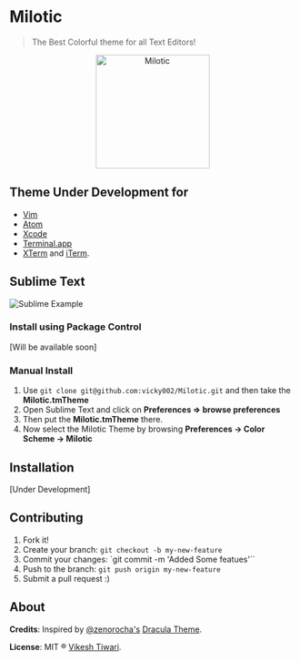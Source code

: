 # Milotic

> The Best Colorful theme for all Text Editors!


<p align="center">
   <img align="centre" src="https://raw.githubusercontent.com/vicky002/Milotic/master/images/Milotic.png" alt="Milotic" width="200px" height="200px"/>
</p>



## Theme Under Development for

- [Vim](http://www.vim.org/)
- [Atom](https://atom.io/)
- [Xcode](https://developer.apple.com/xcode/)
- [Terminal.app](http://en.wikipedia.org/wiki/Terminal_%28OS_X%29)
- [XTerm](https://en.wikipedia.org/wiki/Xterm) and [iTerm](http://www.iterm2.com/).


## Sublime Text

![Sublime Example](https://raw.githubusercontent.com/vicky002/Milotic/master/images/sublime.png)

### Install using Package Control

[Will be available soon]

### Manual Install
1. Use `git clone git@github.com:vicky002/Milotic.git` and then take the **Milotic.tmTheme**
2. Open Sublime Text and click on **Preferences => browse preferences** 
3. Then put the **Milotic.tmTheme** there. 
4. Now select the Milotic Theme by browsing **Preferences -> Color Scheme -> Milotic**

## Installation

[Under Development]



## Contributing

1. Fork it!
2. Create your branch: `git checkout -b my-new-feature`
3. Commit your changes: `git commit -m 'Added Some featues'``
4. Push to the branch: 	`git push origin my-new-feature`
5. Submit a pull request :)

## About

**Credits**: Inspired by [@zenorocha's](https://twitter.com/zenorocha) [Dracula Theme](https://github.com/zenorocha/dracula-theme).

**License**: MIT ® [Vikesh Tiwari](https://github.com/vicky002/Milotic/blob/master/LICENSE).

